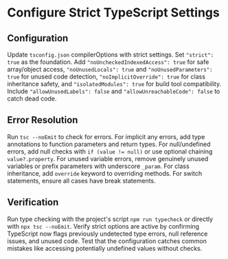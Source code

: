 # Configure Strict TypeScript Settings

## Configuration

Update `tsconfig.json` compilerOptions with strict settings. Set `"strict": true` as the foundation. Add `"noUncheckedIndexedAccess": true` for safe array/object access, `"noUnusedLocals": true` and `"noUnusedParameters": true` for unused code detection, `"noImplicitOverride": true` for class inheritance safety, and `"isolatedModules": true` for build tool compatibility. Include `"allowUnusedLabels": false` and `"allowUnreachableCode": false` to catch dead code.

## Error Resolution

Run `tsc --noEmit` to check for errors. For implicit any errors, add type annotations to function parameters and return types. For null/undefined errors, add null checks with `if (value != null)` or use optional chaining `value?.property`. For unused variable errors, remove genuinely unused variables or prefix parameters with underscore `_param`. For class inheritance, add `override` keyword to overriding methods. For switch statements, ensure all cases have break statements.

## Verification

Run type checking with the project's script `npm run typecheck` or directly with `npx tsc --noEmit`. Verify strict options are active by confirming TypeScript now flags previously undetected type errors, null reference issues, and unused code. Test that the configuration catches common mistakes like accessing potentially undefined values without checks.